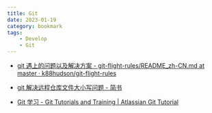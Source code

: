 ```yaml
---
title: Git
date: 2023-01-19
category: bookmark
tags:
    - Develop
    - Git
---
```


- [git 遇上的问题以及解决方案 - git-flight-rules/README\_zh-CN.md at master · k88hudson/git-flight-rules](https://github.com/k88hudson/git-flight-rules/blob/master/README_zh-CN.md)

- [git 解决远程仓库文件大小写问题 - 简书](https://www.jianshu.com/p/420d38913578)

- [Git 学习 - Git Tutorials and Training | Atlassian Git Tutorial](https://www.atlassian.com/git/tutorials)
